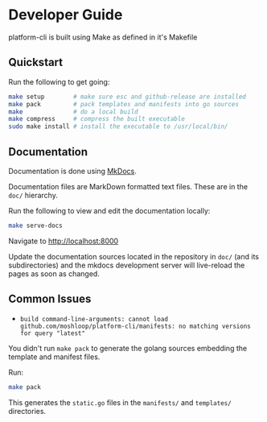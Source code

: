 # Developer Guide

platform-cli is built using Make as defined in it's Makefile

## Quickstart

Run the following to get going:

```bash
make setup        # make sure esc and github-release are installed
make pack         # pack templates and manifests into go sources
make              # do a local build
make compress     # compress the built executable
sudo make install # install the executable to /usr/local/bin/
```

## Documentation

Documentation is done using [MkDocs](https://github.com/mkdocs/mkdocs). 

Documentation files are MarkDown formatted text files. These are in the `doc/` hierarchy.

Run the following to view and edit the documentation locally:

```sh
make serve-docs
```

Navigate to [http://localhost:8000](http://localhost:8000)

Update the documentation sources located in the repository in `doc/` (and its subdirectories) and the mkdocs development server will live-reload the pages as soon as changed.

## Common Issues

* `build command-line-arguments: cannot load github.com/moshloop/platform-cli/manifests: no matching versions for query "latest"`

You didn't run `make pack` to generate the golang sources embedding the template and manifest files.

Run:
```sh
make pack 
```

This generates the `static.go` files in the `manifests/` and `templates/` directories.
